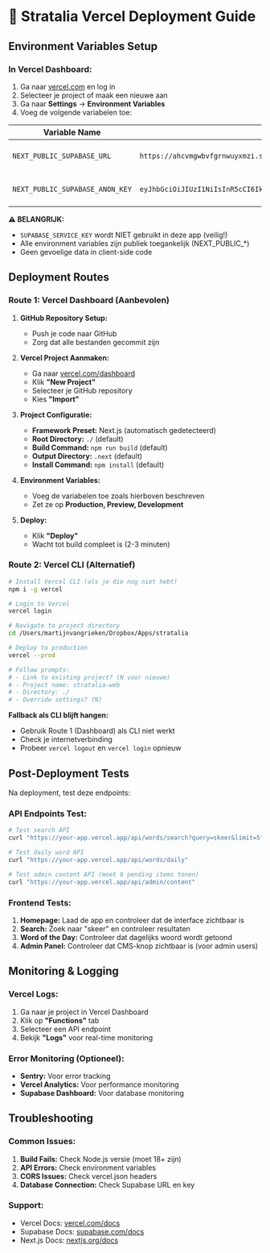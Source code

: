 # 🚀 Stratalia Vercel Deployment Guide

## Environment Variables Setup

### In Vercel Dashboard:
1. Ga naar [vercel.com](https://vercel.com) en log in
2. Selecteer je project of maak een nieuwe aan
3. Ga naar **Settings** → **Environment Variables**
4. Voeg de volgende variabelen toe:

| Variable Name | Value | Environment |
|---------------|-------|-------------|
| `NEXT_PUBLIC_SUPABASE_URL` | `https://ahcvmgwbvfgrnwuyxmzi.supabase.co` | Production, Preview, Development |
| `NEXT_PUBLIC_SUPABASE_ANON_KEY` | `eyJhbGciOiJIUzI1NiIsInR5cCI6IkpXVCJ9.eyJpc3MiOiJzdXBhYmFzZSIsInJlZiI6InRycnNndnhveWxoY3VkdGlpbXZiIiwicm9sZSI6ImFub24iLCJpYXQiOjE3NTYxOTQ3OTIsImV4cCI6MjA3MTc3MDc5Mn0.PG4cDu5UVUwE4Kp7NejdTcxdJDypkpdpQSO97Ipl8kQ` | Production, Preview, Development |

**⚠️ BELANGRIJK:** 
- `SUPABASE_SERVICE_KEY` wordt NIET gebruikt in deze app (veilig!)
- Alle environment variables zijn publiek toegankelijk (NEXT_PUBLIC_*)
- Geen gevoelige data in client-side code

## Deployment Routes

### Route 1: Vercel Dashboard (Aanbevolen)

1. **GitHub Repository Setup:**
   - Push je code naar GitHub
   - Zorg dat alle bestanden gecommit zijn

2. **Vercel Project Aanmaken:**
   - Ga naar [vercel.com/dashboard](https://vercel.com/dashboard)
   - Klik **"New Project"**
   - Selecteer je GitHub repository
   - Kies **"Import"**

3. **Project Configuratie:**
   - **Framework Preset:** Next.js (automatisch gedetecteerd)
   - **Root Directory:** `./` (default)
   - **Build Command:** `npm run build` (default)
   - **Output Directory:** `.next` (default)
   - **Install Command:** `npm install` (default)

4. **Environment Variables:**
   - Voeg de variabelen toe zoals hierboven beschreven
   - Zet ze op **Production, Preview, Development**

5. **Deploy:**
   - Klik **"Deploy"**
   - Wacht tot build compleet is (2-3 minuten)

### Route 2: Vercel CLI (Alternatief)

```bash
# Install Vercel CLI (als je die nog niet hebt)
npm i -g vercel

# Login to Vercel
vercel login

# Navigate to project directory
cd /Users/martijnvangrieken/Dropbox/Apps/stratalia

# Deploy to production
vercel --prod

# Follow prompts:
# - Link to existing project? (N voor nieuwe)
# - Project name: stratalia-web
# - Directory: ./
# - Override settings? (N)
```

**Fallback als CLI blijft hangen:**
- Gebruik Route 1 (Dashboard) als CLI niet werkt
- Check je internetverbinding
- Probeer `vercel logout` en `vercel login` opnieuw

## Post-Deployment Tests

Na deployment, test deze endpoints:

### API Endpoints Test:
```bash
# Test search API
curl "https://your-app.vercel.app/api/words/search?query=skeer&limit=5"

# Test daily word API
curl "https://your-app.vercel.app/api/words/daily"

# Test admin content API (moet 8 pending items tonen)
curl "https://your-app.vercel.app/api/admin/content"
```

### Frontend Tests:
1. **Homepage:** Laad de app en controleer dat de interface zichtbaar is
2. **Search:** Zoek naar "skeer" en controleer resultaten
3. **Word of the Day:** Controleer dat dagelijks woord wordt getoond
4. **Admin Panel:** Controleer dat CMS-knop zichtbaar is (voor admin users)

## Monitoring & Logging

### Vercel Logs:
1. Ga naar je project in Vercel Dashboard
2. Klik op **"Functions"** tab
3. Selecteer een API endpoint
4. Bekijk **"Logs"** voor real-time monitoring

### Error Monitoring (Optioneel):
- **Sentry:** Voor error tracking
- **Vercel Analytics:** Voor performance monitoring
- **Supabase Dashboard:** Voor database monitoring

## Troubleshooting

### Common Issues:
1. **Build Fails:** Check Node.js versie (moet 18+ zijn)
2. **API Errors:** Check environment variables
3. **CORS Issues:** Check vercel.json headers
4. **Database Connection:** Check Supabase URL en key

### Support:
- Vercel Docs: [vercel.com/docs](https://vercel.com/docs)
- Supabase Docs: [supabase.com/docs](https://supabase.com/docs)
- Next.js Docs: [nextjs.org/docs](https://nextjs.org/docs)
